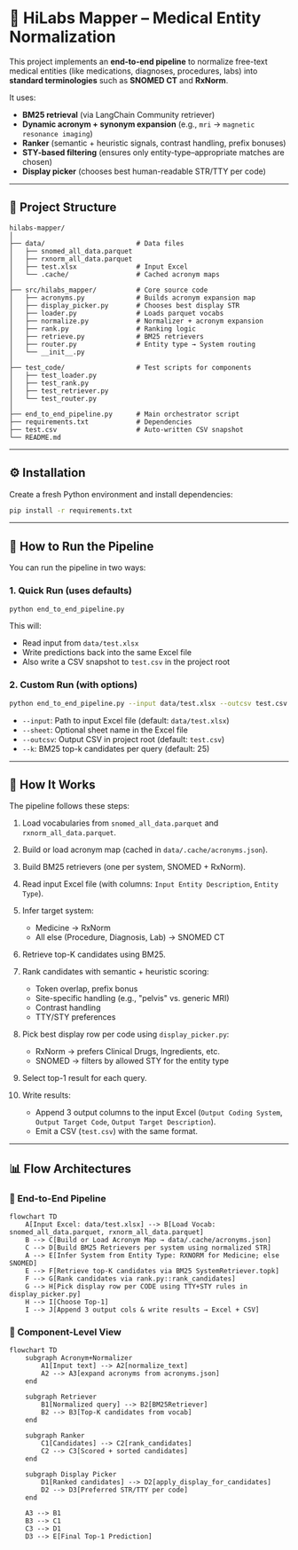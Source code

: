 # 🏥 HiLabs Mapper – Medical Entity Normalization

This project implements an **end-to-end pipeline** to normalize free-text medical entities (like medications, diagnoses, procedures, labs) into **standard terminologies** such as **SNOMED CT** and **RxNorm**.

It uses:
- **BM25 retrieval** (via LangChain Community retriever)  
- **Dynamic acronym + synonym expansion** (e.g., `mri` → `magnetic resonance imaging`)  
- **Ranker** (semantic + heuristic signals, contrast handling, prefix bonuses)  
- **STY-based filtering** (ensures only entity-type–appropriate matches are chosen)  
- **Display picker** (chooses best human-readable STR/TTY per code)  

---

## 📂 Project Structure

```
hilabs-mapper/
│
├── data/                       # Data files
│   ├── snomed_all_data.parquet
│   ├── rxnorm_all_data.parquet
│   ├── test.xlsx               # Input Excel
│   └── .cache/                 # Cached acronym maps
│
├── src/hilabs_mapper/          # Core source code
│   ├── acronyms.py             # Builds acronym expansion map
│   ├── display_picker.py       # Chooses best display STR
│   ├── loader.py               # Loads parquet vocabs
│   ├── normalize.py            # Normalizer + acronym expansion
│   ├── rank.py                 # Ranking logic
│   ├── retrieve.py             # BM25 retrievers
│   ├── router.py               # Entity type → System routing
│   └── __init__.py
│
├── test_code/                  # Test scripts for components
│   ├── test_loader.py
│   ├── test_rank.py
│   ├── test_retriever.py
│   └── test_router.py
│
├── end_to_end_pipeline.py      # Main orchestrator script
├── requirements.txt            # Dependencies
├── test.csv                    # Auto-written CSV snapshot
└── README.md
```

---

## ⚙️ Installation

Create a fresh Python environment and install dependencies:

```bash
pip install -r requirements.txt
```

---

## 🚀 How to Run the Pipeline

You can run the pipeline in two ways:

### 1. Quick Run (uses defaults)
```bash
python end_to_end_pipeline.py
```

This will:
- Read input from `data/test.xlsx`
- Write predictions back into the same Excel file
- Also write a CSV snapshot to `test.csv` in the project root

### 2. Custom Run (with options)
```bash
python end_to_end_pipeline.py --input data/test.xlsx --outcsv test.csv --k 20
```

- `--input`: Path to input Excel file (default: `data/test.xlsx`)
- `--sheet`: Optional sheet name in the Excel file
- `--outcsv`: Output CSV in project root (default: `test.csv`)
- `--k`: BM25 top-k candidates per query (default: 25)

---

## 🧠 How It Works

The pipeline follows these steps:

1. Load vocabularies from `snomed_all_data.parquet` and `rxnorm_all_data.parquet`.

2. Build or load acronym map (cached in `data/.cache/acronyms.json`).

3. Build BM25 retrievers (one per system, SNOMED + RxNorm).

4. Read input Excel file (with columns: `Input Entity Description`, `Entity Type`).

5. Infer target system:
   - Medicine → RxNorm
   - All else (Procedure, Diagnosis, Lab) → SNOMED CT

6. Retrieve top-K candidates using BM25.

7. Rank candidates with semantic + heuristic scoring:
   - Token overlap, prefix bonus
   - Site-specific handling (e.g., "pelvis" vs. generic MRI)
   - Contrast handling
   - TTY/STY preferences

8. Pick best display row per code using `display_picker.py`:
   - RxNorm → prefers Clinical Drugs, Ingredients, etc.
   - SNOMED → filters by allowed STY for the entity type

9. Select top-1 result for each query.

10. Write results:
    - Append 3 output columns to the input Excel (`Output Coding System`, `Output Target Code`, `Output Target Description`).
    - Emit a CSV (`test.csv`) with the same format.

---

## 📊 Flow Architectures

### 🔹 End-to-End Pipeline

```mermaid
flowchart TD
    A[Input Excel: data/test.xlsx] --> B[Load Vocab: snomed_all_data.parquet, rxnorm_all_data.parquet]
    B --> C[Build or Load Acronym Map → data/.cache/acronyms.json]
    C --> D[Build BM25 Retrievers per system using normalized STR]
    A --> E[Infer System from Entity Type: RXNORM for Medicine; else SNOMED]
    E --> F[Retrieve top-K candidates via BM25 SystemRetriever.topk]
    F --> G[Rank candidates via rank.py::rank_candidates]
    G --> H[Pick display row per CODE using TTY+STY rules in display_picker.py]
    H --> I[Choose Top-1]
    I --> J[Append 3 output cols & write results → Excel + CSV]
```

### 🔹 Component-Level View

```mermaid
flowchart TD
    subgraph Acronym+Normalizer
        A1[Input text] --> A2[normalize_text]
        A2 --> A3[expand acronyms from acronyms.json]
    end

    subgraph Retriever
        B1[Normalized query] --> B2[BM25Retriever]
        B2 --> B3[Top-K candidates from vocab]
    end

    subgraph Ranker
        C1[Candidates] --> C2[rank_candidates]
        C2 --> C3[Scored + sorted candidates]
    end

    subgraph Display Picker
        D1[Ranked candidates] --> D2[apply_display_for_candidates]
        D2 --> D3[Preferred STR/TTY per code]
    end

    A3 --> B1
    B3 --> C1
    C3 --> D1
    D3 --> E[Final Top-1 Prediction]
```